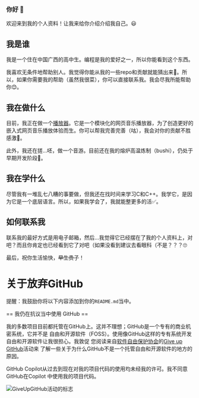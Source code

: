 ### 你好 👋

欢迎来到我的个人资料！让我来给你介绍介绍我自己。😃

## 我是谁

我是一个住在中国广西的高中生。编程是我的爱好之一，所以你能看到这个东西。

我喜欢无条件地帮助别人。我觉得你能从我的一些repo和贡献就能猜出来🤔。所以，如果你需要我的帮助（虽然我很菜），你可以直接联系我。我会尽我所能帮助你😊。

## 我在做什么

目前，我正在做一个[播放器](https://github.com/M4TEC/PenguinPlayer)。它是一个模块化的网页音乐播放器，为了创造更好的嵌入式网页音乐播放体验而生。你可以帮我完善完善（咕），我会对你的贡献不胜感激🤗。

此外，我还在搓...呸，做一个音游。目前还在我的熔炉高温炼制（bushi），仍处于早期开发阶段👀。

## 我在学什么

尽管我有一堆乱七八糟的事要做，但我还在找时间来学习C和C++。我学它，是因为它是一个底层语言。所以，如果我学会了，我就能整更多的活✅。

## 如何联系我

联系我的最好方式是用电子邮箱，然后...我觉得它已经摆在了我的个人资料上，对吧？而且你肯定也已经看到它了对吧（如果没看到建议去看眼科（不是？？？🙄


最后，祝你生活愉快，<del>早生贵子</del>！

# 关于放弃GitHub
提醒：我鼓励你将以下内容添加到你的`README.md`当中。

== 我仍在抗议当中使用 GitHub ==

我的多数项目目前都托管在GitHub上。这并不理想；GitHub是一个专有的商业机密系统，它并不是
自由和开源软件（FOSS）。使用像GitHub这样的专有系统开发自由和开源软件让我很担心。我敦促
您阅读来自[软件自由保护协会](https://sfconservancy.org)的[Give up GitHub](https://GiveUpGitHub.org)活动来
了解一些关于为什么GitHub不是一个托管自由和开源软件的地方的原因。

GitHub Copilot从过去到现在对我的项目代码的使用均未经我的许可。我不同意GitHub在Copilot
中使用我的项目代码。

![GiveUpGitHub活动的标志](https://sfconservancy.org/img/GiveUpGitHub.png)

<!--
**YUCLing/YUCLing** is a ✨ _special_ ✨ repository because its `README.md` (this file) appears on your GitHub profile.

Here are some ideas to get you started:

- 🔭 I’m currently working on ...
- 🌱 I’m currently learning ...
- 👯 I’m looking to collaborate on ...
- 🤔 I’m looking for help with ...
- 💬 Ask me about ...
- 📫 How to reach me: ...
- 😄 Pronouns: ...
- ⚡ Fun fact: ...
-->
